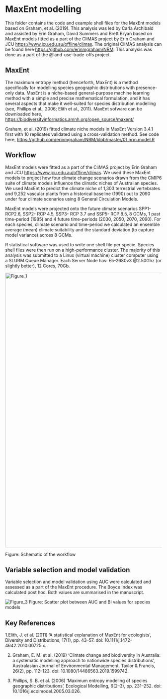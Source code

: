 # MaxEnt modelling
This folder contains the code and example shell files for the MaxEnt models based on Graham, et al. (2019). This analysis was led by Carla Archibald and assisted by Erin Graham, David Summers and Brett Bryan based on MaxEnt models fitted as a part of the CliMAS project by Erin Graham and JCU https://www.jcu.edu.au/offline/climas. The original CliMAS analysis can be found here https://github.com/erinmgraham/NRM. This analysis was done as a part of the @land-use-trade-offs project.

## MaxEnt
The maximum entropy method (henceforth, MaxEnt) is a method specifically for modelling species geographic distributions with presence-only data. MaxEnt is a niche-based general-purpose machine learning method with a simple and precise mathematical formulation, and it has several aspects that make it well-suited for species distribution modelling (see, Phillips et al., 2006; Elith et al., 2011). MaxEnt sofware can be downloaded here, https://biodiversityinformatics.amnh.org/open_source/maxent/

Graham, et al. (2019) fitted climate niche models in MaxEnt Version 3.4.1 first with 10 replicates validated using a cross-validation method. See code here, https://github.com/erinmgraham/NRM/blob/master/01.nrm.model.R 

## Workflow
MaxEnt models were fitted as a part of the CliMAS project by Erin Graham and JCU https://www.jcu.edu.au/offline/climas. We used these MaxEnt models to project how four climate change scenarios drawn from the CMIP6 suite of climate models influence the climatic niches of Australian species. We used MaxEnt to predict the climate niche of 1,303 terrestrial vertebrates and 9,252 vascular plants from a historical baseline (1990) out to 2090 under four climate scenarios using 8 General Circulation Models.

MaxEnt models were projected onto the future climate scenarios SPP1-RCP2.6, SSP2- RCP 4.5, SSP3- RCP 3.7 and SSP5- RCP 8.5, 8 GCMs, 1 past time-period (1985) and 4 future time-periods (2030, 2050, 2070, 2090). For each species, climate scenario and time-period we calculated an ensemble average (mean) climate suitability and the standard deviation (to capture model variance) across 8 GCMs. 

R statistical software was used to write one shell file per specie. Species shell files were then run on a high-performance cluster. The majority of this analysis was submitted to a Linux (virtual machine) cluster computer using a SLURM Queue Manager. Each Server Node has: E5-2680v3 @2.50Ghz (or slightly better), 12 Cores, 70Gb.

<img width="883" alt="Figure_1" src="https://github.com/CarlaBirdy/MaxEnt-habitat-models/assets/19372004/ca221048-2a76-4eae-aaee-f4593737e4da">

Figure: Schematic of the workflow

## Variable selection and model validation
Variable selection and model validation using AUC were calculated and assessed as a part of the MaxEnt procedure. The Boyce Index was calculated post hoc. Both values are summarised in the manuscript. 

![Figure_3](https://github.com/CarlaBirdy/MaxEnt-habitat-models/assets/19372004/87e81dcf-476a-4dce-8968-d1f6bba92936)
Figure: Scatter plot between AUC and BI values for species models

## Key References
1.Elith, J. et al. (2011) ‘A statistical explanation of MaxEnt for ecologists’, Diversity and Distributions, 17(1), pp. 43–57. doi: 10.1111/j.1472-4642.2010.00725.x.

2. Graham, E. M. et al. (2019) ‘Climate change and biodiversity in Australia: a systematic modelling approach to nationwide species distributions’, Australasian Journal of Environmental Management. Taylor & Francis, 26(2), pp. 112–123. doi: 10.1080/14486563.2019.1599742.

3. Phillips, S. B. et al. (2006) ‘Maximum entropy modeling of species geographic distributions’, Ecological Modelling, 6(2–3), pp. 231–252. doi: 10.1016/j.ecolmodel.2005.03.026.
